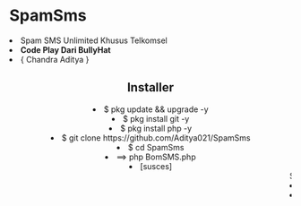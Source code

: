 # SpamSms
<li>Spam SMS Unlimited Khusus Telkomsel</b>
<li><b>Code Play Dari BullyHat</b>
<li> { Chandra Aditya }
 <b> <center><h2>Installer </b></h2>
  <li>$ pkg update && upgrade -y <br>
  <li>$ pkg install git -y <br>
  <li>$ pkg install php -y <br>
    <li>$ git clone https://github.com/Aditya021/SpamSms
      <li>$ cd SpamSms
        <li>==> php BomSMS.php
       <li> [susces]
  <marquee>Selesai
<li> Copy Lisensi Nya 
<li><b>Lisensi</b>===> Lisensi Sekarang Not Free Jika Mau Anda dapat membelinya 10k Chat Di WhatsApp Jiks Anda Msu { +6281262163214 }
